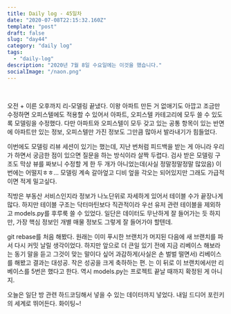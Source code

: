 ```yaml
---
title: Daily log - 45일차
date: "2020-07-08T22:15:32.160Z"
template: "post"
draft: false
slug: "day44"
category: "daily log"
tags:
  - "daily-log"
description: "2020년 7월 8일 수요일에는 이것을 했습니다."
socialImage: "/naon.png"
---
```


<br>

오전 + 이른 오후까지 리-모델링 끝냈다. 이왕 아파트 만든 거 없애기도 아깝고 조금만 수정하면 오피스텔에도 적용할 수 있어서 아파트, 오피스텔 카테고리에 모두 쓸 수 있도록 모델링을 수정했다. 다만 아파트와 오피스텔이 모두 갖고 있는 공통 항목이 있는 반면에 아파트만 있는 정보, 오피스텔만 가진 정보도 그만큼 많아서 발라내기가 힘들었다.

이번에도 모델링 리뷰 세션이 있기는 했는데, 지난 번처럼 피드백을 받는 게 아니라 우리가 하면서 궁금한 점이 있으면 질문을 하는 방식이라 살짝 두렵다. 검사 받은 모델링 구조도 막상 뷰를 짜보니 수정할 게 한 두 개가 아니었는데(사실 정말정말정말 많았음) 이번에는 어떨지ㅎㅎ... 모델링 계속 갈아엎고 디비 엎을 각오는 되어있지만 그래도 가급적이면 적게 밀고싶다.

직방은 부동산 서비스인지라 정보가 나노단위로 자세하게 있어서 테이블 수가 끝장나게 많다. 하지만 테이블 구조는 닥터마틴보다 직관적이라 우선 유저 관련 테이블을 제외하고 models.py를 후루룩 쓸 수 있었다. 일단은 데이터도 무난하게 잘 들어가는 듯 하지만, 가장 핵심 정보인 개별 매물 정보도 그렇게 잘 들어가야 할텐데.

git rebase를 처음 해봤다. 원래는 이미 푸시한 브랜치가 머지된 다음에 새 브랜치를 파서 다시 커밋 날릴 생각이었다. 하지만 앞으로 더 큰일 있기 전에 지금 리베이스 해보라는 동기 말을 듣고 그것이 맞는 말이다 싶어 과감하게(사실은 손 벌벌 떨면서) 리베이스를 해봤고 결과는 대성공. 작은 성공을 크게 축하하는 편. 는 이 뒤로 이 브랜치에서만 리베이스를 5번은 했다고 한다. 역시 models.py는 프로젝트 끝날 때까지 확정된 게 아니지.

오늘은 일단 방 관련 하드코딩해서 넣을 수 있는 데이터까지 넣었다. 내일 드디어 포린키의 세계로 뛰어든다. 화이팅~!